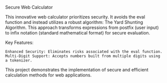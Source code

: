 Secure Web Calculator

This innovative web calculator prioritizes security. It avoids the eval function and instead utilizes a robust algorithm: The Yard Shunting Algorithm. This approach transforms expressions from postfix (user input) to infix notation (standard mathematical format) for secure evaluation.

Key Features:

    Enhanced Security: Eliminates risks associated with the eval function.
    Multi-Digit Support: Accepts numbers built from multiple digits using a tokenizer.

This project demonstrates the implementation of secure and efficient calculation methods for web applications.
